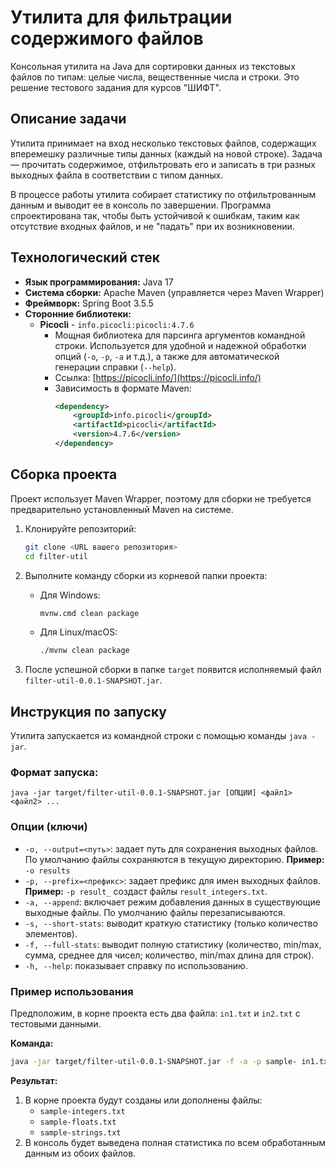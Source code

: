# Утилита для фильтрации содержимого файлов

Консольная утилита на Java для сортировки данных из текстовых файлов по типам: целые числа, вещественные числа и строки. Это решение тестового задания для курсов "ШИФТ".

## Описание задачи

Утилита принимает на вход несколько текстовых файлов, содержащих вперемешку различные типы данных (каждый на новой строке). Задача — прочитать содержимое, отфильтровать его и записать в три разных выходных файла в соответствии с типом данных.

В процессе работы утилита собирает статистику по отфильтрованным данным и выводит ее в консоль по завершении. Программа спроектирована так, чтобы быть устойчивой к ошибкам, таким как отсутствие входных файлов, и не "падать" при их возникновении.

## Технологический стек

*   **Язык программирования:** Java 17
*   **Система сборки:** Apache Maven (управляется через Maven Wrapper)
*   **Фреймворк:** Spring Boot 3.5.5 
*   **Сторонние библиотеки:**
    *   **Picocli** - `info.picocli:picocli:4.7.6`
        *   Мощная библиотека для парсинга аргументов командной строки. Используется для удобной и надежной обработки опций (`-o`, `-p`, `-a` и т.д.), а также для автоматической генерации справки (`--help`).
        *   Ссылка: [https://picocli.info/](https://picocli.info/)
        *   Зависимость в формате Maven:
            ```xml
            <dependency>
                <groupId>info.picocli</groupId>
                <artifactId>picocli</artifactId>
                <version>4.7.6</version>
            </dependency>
            ```

## Сборка проекта

Проект использует Maven Wrapper, поэтому для сборки не требуется предварительно установленный Maven на системе.

1.  Клонируйте репозиторий:
    ```bash
    git clone <URL вашего репозитория>
    cd filter-util
    ```

2.  Выполните команду сборки из корневой папки проекта:

    *   Для Windows:
        ```bash
        mvnw.cmd clean package
        ```
    *   Для Linux/macOS:
        ```bash
        ./mvnw clean package
        ```

3.  После успешной сборки в папке `target` появится исполняемый файл `filter-util-0.0.1-SNAPSHOT.jar`.

## Инструкция по запуску

Утилита запускается из командной строки с помощью команды `java -jar`.

### Формат запуска:

`java -jar target/filter-util-0.0.1-SNAPSHOT.jar [ОПЦИИ] <файл1> <файл2> ...`

### Опции (ключи)

*   `-o, --output=<путь>`: задает путь для сохранения выходных файлов. По умолчанию файлы сохраняются в текущую директорию. **Пример:** `-o results`
*   `-p, --prefix=<префикс>`: задает префикс для имен выходных файлов. **Пример:** `-p result_` создаст файлы `result_integers.txt`.
*   `-a, --append`: включает режим добавления данных в существующие выходные файлы. По умолчанию файлы перезаписываются.
*   `-s, --short-stats`: выводит краткую статистику (только количество элементов).
*   `-f, --full-stats`: выводит полную статистику (количество, min/max, сумма, среднее для чисел; количество, min/max длина для строк).
*   `-h, --help`: показывает справку по использованию.

### Пример использования

Предположим, в корне проекта есть два файла: `in1.txt` и `in2.txt` с тестовыми данными.

**Команда:**
```bash
java -jar target/filter-util-0.0.1-SNAPSHOT.jar -f -a -p sample- in1.txt in2.txt
```

**Результат:**

1.  В корне проекта будут созданы или дополнены файлы:
    *   `sample-integers.txt`
    *   `sample-floats.txt`
    *   `sample-strings.txt`
2.  В консоль будет выведена полная статистика по всем обработанным данным из обоих файлов.
